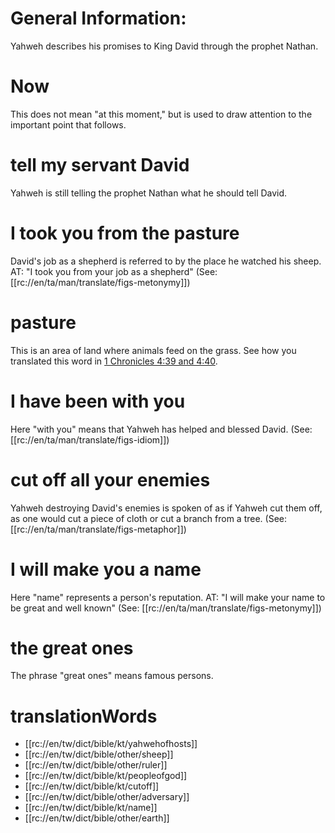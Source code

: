 # General Information:

Yahweh describes his promises to King David through the prophet Nathan.

# Now

This does not mean "at this moment," but is used to draw attention to the important point that follows.

# tell my servant David

Yahweh is still telling the prophet Nathan what he should tell David.

# I took you from the pasture

David's job as a shepherd is referred to by the place he watched his sheep. AT: "I took you from your job as a shepherd" (See: [[rc://en/ta/man/translate/figs-metonymy]])

# pasture

This is an area of land where animals feed on the grass. See how you translated this word in [1 Chronicles 4:39 and 4:40](../04/39.md).

# I have been with you

Here "with you" means that Yahweh has helped and blessed David. (See: [[rc://en/ta/man/translate/figs-idiom]])

# cut off all your enemies

Yahweh destroying David's enemies is spoken of as if Yahweh cut them off, as one would cut a piece of cloth or cut a branch from a tree. (See: [[rc://en/ta/man/translate/figs-metaphor]])

# I will make you a name

Here "name" represents a person's reputation. AT: "I will make your name to be great and well known" (See: [[rc://en/ta/man/translate/figs-metonymy]])

# the great ones

The phrase "great ones" means famous persons.

# translationWords

* [[rc://en/tw/dict/bible/kt/yahwehofhosts]]
* [[rc://en/tw/dict/bible/other/sheep]]
* [[rc://en/tw/dict/bible/other/ruler]]
* [[rc://en/tw/dict/bible/kt/peopleofgod]]
* [[rc://en/tw/dict/bible/kt/cutoff]]
* [[rc://en/tw/dict/bible/other/adversary]]
* [[rc://en/tw/dict/bible/kt/name]]
* [[rc://en/tw/dict/bible/other/earth]]